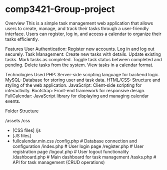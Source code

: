 # comp3421-Group-project
Overview
This is a simple task management web application that allows users to create, manage, and track their tasks through a user-friendly interface. Users can register, log in, and access a calendar to organize their tasks efficiently.

Features
User Authentication:
Register new accounts.
Log in and log out securely.
Task Management:
Create new tasks with details.
Update existing tasks.
Mark tasks as completed.
Toggle task status between completed and pending.
Delete tasks from the system.
View tasks in a calendar format.

Technologies Used
PHP: Server-side scripting language for backend logic.
MySQL: Database for storing user and task data.
HTML/CSS: Structure and styling of the web application.
JavaScript: Client-side scripting for interactivity.
Bootstrap: Front-end framework for responsive design.
FullCalendar: JavaScript library for displaying and managing calendar events.

Folder Structure

/assets
    /css
- [CSS files]
  /js
- [JS files]
- fullcalendar.min.css
/config.php           # Database connection and configuration
/index.php            # User login page
/register.php         # User registration page
/logout.php           # User logout functionality
/dashboard.php        # Main dashboard for task management
/tasks.php            # API for task management (CRUD operations)
